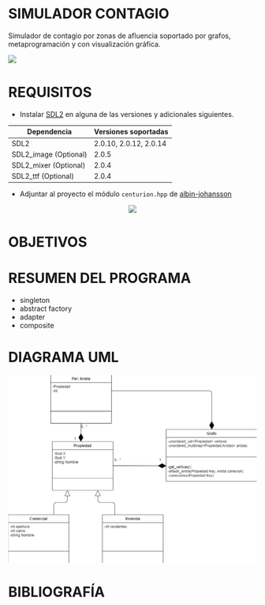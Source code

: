 # SIMULADOR CONTAGIO

Simulador de contagio por zonas de afluencia soportado por grafos, metaprogramación y con visualización gráfica.

<p>
         <img src = "https://www.redaccionmedica.com/images/destacados/coronavirus-el-poder-de-la-distancia-social-a-traves-de-2-simulaciones-2903.jpg">
</p>

# REQUISITOS
- Instalar [SDL2](https://www.libsdl.org/) en alguna de las versiones y adicionales siguientes.

| Dependencia  | Versiones soportadas |
|---|---|
| SDL2   | 2.0.10, 2.0.12, 2.0.14 |
| SDL2_image (Optional)  | 2.0.5 |
| SDL2_mixer (Optional)  | 2.0.4 |
| SDL2_ttf (Optional)  | 2.0.4 |

- Adjuntar al proyecto el módulo `centurion.hpp` de [albin-johansson](https://github.com/albin-johansson/centurion)

<p align="center">
         <img width="70%" src = "https://repository-images.githubusercontent.com/176574203/f80b9d00-9249-11ea-9abc-62d09ecfcd2c">
</p>

# OBJETIVOS

# RESUMEN DEL PROGRAMA

- singleton
- abstract factory
- adapter 
- composite

# DIAGRAMA UML

<p align="center">
         <img src = "img/UML.jpg">
</p>
         
# BIBLIOGRAFÍA

